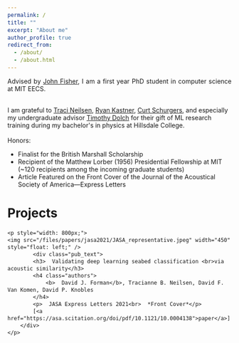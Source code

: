 ```yaml
---
permalink: /
title: ""
excerpt: "About me"
author_profile: true
redirect_from: 
  - /about/
  - /about.html
---
```


<div class="intro">
<p align="justify">
Advised by 
<a href="https://www.csail.mit.edu/person/john-fisher">John Fisher</a>, I am a first year PhD student in computer science at MIT EECS.<br><br>

I am grateful to
 <a href="https://physics.byu.edu/department/directory/neilsent">Traci Neilsen</a>,
 <a href="http://kastner.ucsd.edu/ryan/">Ryan Kastner</a>,
 <a href="https://jacobsschool.ucsd.edu/cosmos/curt-schurgers">Curt Schurgers</a>, and especially my undergraduate advisor
 <a href="https://www.hillsdale.edu/faculty/timothy-dolch/">Timothy Dolch</a>
for their gift of ML research training during my bachelor's in physics at Hillsdale College.
<br><br>
Honors:<br>
<ul>
  <li>Finalist for the British Marshall Scholarship</li>
  <li>Recipient of the Matthew Lorber (1956) Presidential Fellowship at MIT<br>(~120 recipients among the incoming graduate students)</li>
  <li>Article Featured on the Front Cover of the Journal of the Acoustical Society of America—Express Letters</li>
</ul>
</p>
</div>

<div><h1>Projects</h1></div>
<div id="projects">
<!-- 	<article>
		<a class="pub_image"><img src="/files/papers/jasa2021/JASA_representative.jpeg" width="400"></a>
		<div class="pub_text">
			<h3>Validating deep learning seabed classification <br>via acoustic similarity</h3>
		    <h4 class="authors"> 
			    <strong>David J. Forman</strong>, Tracianne B. Neilsen, David F. Van Komen, David P. Knobles
			</h4>
            <p>JASA Express Letters 2021<br>*Front Cover*</p>
			[<a href="https://asa.scitation.org/doi/pdf/10.1121/10.0004138">paper</a>]
		</div>
	</article> -->
	
	<p style="width: 800px;">
	<img src="/files/papers/jasa2021/JASA_representative.jpeg" width="450" style="float: left;" />
			<div class="pub_text">
			<h3>  Validating deep learning seabed classification <br>via acoustic similarity</h3>
		    <h4 class="authors"> 
			    <b>  David J. Forman</b>, Tracianne B. Neilsen, David F. Van Komen, David P. Knobles
			</h4>
            <p>  JASA Express Letters 2021<br>  *Front Cover*</p>
			[<a href="https://asa.scitation.org/doi/pdf/10.1121/10.0004138">paper</a>]
		</div>
	</p> 

</div>
